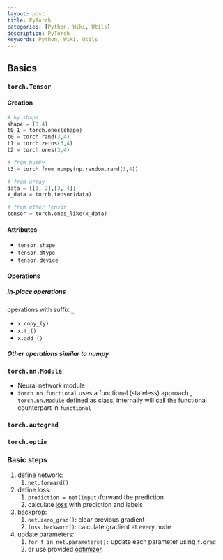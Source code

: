 ```yaml
---
layout: post
title: PyTorch
categories: [Python, Wiki, Utils]
description: PyTorch
keywords: Python, Wiki, Utils
---
```


## Basics

### `torch.Tensor`

#### Creation

```python
# by shape
shape = (3,4)
t0_1 = torch.ones(shape)
t0 = torch.rand(3,4)
t1 = torch.zeros(3,4)
t2 = torch.ones(3,4)

# from NumPy
t3 = torch.from_numpy(np.random.rand(3,4))

# from array
data = [[1, 2],[3, 4]]
x_data = torch.tensor(data)

# from other Tensor
tensor = torch.ones_like(x_data)
```

#### Attributes

- `tensor.shape`
- `tensor.dtype`
- `tensor.device`

#### Operations

##### In-place operations

operations with suffix `_`

- `x.copy_(y)`
- `x.t_()`
- `x.add_()`

##### Other operations similar to numpy

### `torch.nn.Module`

- Neural network module
- `torch.nn.functional` uses a functional (stateless) approach., `torch.nn.Module` defined as class, internally will call the functional counterpart in `functional`

### `torch.autograd`

### `torch.optim`

### Basic steps

1. define network:
   1. `net.forward()`
2. define loss:
   1. `prediction = net(input)`forward the prediction
   2. calculate [loss](https://pytorch.org/docs/nn.html#loss-functions) with prediction and labels
3. backprop:
   1. `net.zero_grad()`: clear previous gradient
   2. `loss.backword()`: calculate gradient at every node
4. update parameters:
   1. `for f in net.parameters():` update each parameter using `f.grad`
   2. or use provided [optimizer](https://pytorch.org/docs/stable/optim.html).